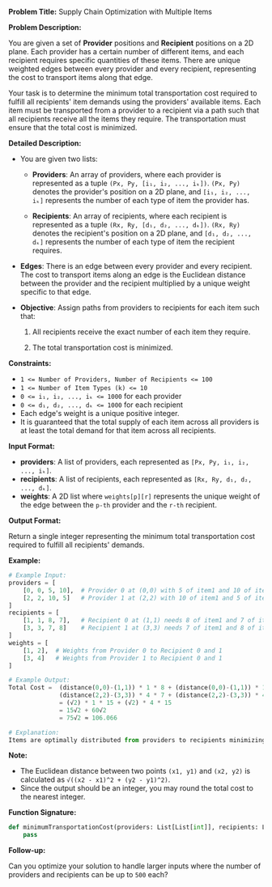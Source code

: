 **Problem Title:** Supply Chain Optimization with Multiple Items

**Problem Description:**

You are given a set of **Provider** positions and **Recipient** positions on a 2D plane. Each provider has a certain number of different items, and each recipient requires specific quantities of these items. There are unique weighted edges between every provider and every recipient, representing the cost to transport items along that edge.

Your task is to determine the minimum total transportation cost required to fulfill all recipients' item demands using the providers' available items. Each item must be transported from a provider to a recipient via a path such that all recipients receive all the items they require. The transportation must ensure that the total cost is minimized.

**Detailed Description:**

- You are given two lists:

  - **Providers**: An array of providers, where each provider is represented as a tuple `(Px, Py, [i₁, i₂, ..., iₖ])`. `(Px, Py)` denotes the provider's position on a 2D plane, and `[i₁, i₂, ..., iₖ]` represents the number of each type of item the provider has.

  - **Recipients**: An array of recipients, where each recipient is represented as a tuple `(Rx, Ry, [d₁, d₂, ..., dₖ])`. `(Rx, Ry)` denotes the recipient's position on a 2D plane, and `[d₁, d₂, ..., dₖ]` represents the number of each type of item the recipient requires.

- **Edges**: There is an edge between every provider and every recipient. The cost to transport items along an edge is the Euclidean distance between the provider and the recipient multiplied by a unique weight specific to that edge.

- **Objective**: Assign paths from providers to recipients for each item such that:

  1. All recipients receive the exact number of each item they require.

  2. The total transportation cost is minimized.

**Constraints:**

- `1 <= Number of Providers, Number of Recipients <= 100`
- `1 <= Number of Item Types (k) <= 10`
- `0 <= i₁, i₂, ..., iₖ <= 1000` for each provider
- `0 <= d₁, d₂, ..., dₖ <= 1000` for each recipient
- Each edge's weight is a unique positive integer.
- It is guaranteed that the total supply of each item across all providers is at least the total demand for that item across all recipients.

**Input Format:**

- **providers**: A list of providers, each represented as `[Px, Py, i₁, i₂, ..., iₖ]`.
- **recipients**: A list of recipients, each represented as `[Rx, Ry, d₁, d₂, ..., dₖ]`.
- **weights**: A 2D list where `weights[p][r]` represents the unique weight of the edge between the `p-th` provider and the `r-th` recipient.

**Output Format:**

Return a single integer representing the minimum total transportation cost required to fulfill all recipients' demands.

**Example:**

```python
# Example Input:
providers = [
    [0, 0, 5, 10],  # Provider 0 at (0,0) with 5 of item1 and 10 of item2
    [2, 2, 10, 5]   # Provider 1 at (2,2) with 10 of item1 and 5 of item2
]
recipients = [
    [1, 1, 8, 7],   # Recipient 0 at (1,1) needs 8 of item1 and 7 of item2
    [3, 3, 7, 8]    # Recipient 1 at (3,3) needs 7 of item1 and 8 of item2
]
weights = [
    [1, 2],  # Weights from Provider 0 to Recipient 0 and 1
    [3, 4]   # Weights from Provider 1 to Recipient 0 and 1
]

# Example Output:
Total Cost =  (distance(0,0)-(1,1)) * 1 * 8 + (distance(0,0)-(1,1)) * 1 * 7 +
              (distance(2,2)-(3,3)) * 4 * 7 + (distance(2,2)-(3,3)) * 4 * 8
              = (√2) * 1 * 15 + (√2) * 4 * 15
              = 15√2 + 60√2
              = 75√2 ≈ 106.066

# Explanation:
Items are optimally distributed from providers to recipients minimizing the total transportation cost.
```

**Note:**

- The Euclidean distance between two points `(x1, y1)` and `(x2, y2)` is calculated as `√((x2 - x1)^2 + (y2 - y1)^2)`.
- Since the output should be an integer, you may round the total cost to the nearest integer.

**Function Signature:**

```python
def minimumTransportationCost(providers: List[List[int]], recipients: List[List[int]], weights: List[List[int]]) -> int:
    pass
```

**Follow-up:**

Can you optimize your solution to handle larger inputs where the number of providers and recipients can be up to `500` each?
